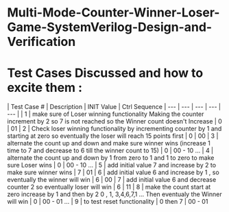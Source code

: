 # Multi-Mode-Counter-Winner-Loser-Game-SystemVerilog-Design-and-Verification


# Test Cases Discussed and how to excite them :

| Test Case # | Description | INIT Value | Ctrl Sequence 
| --- | --- | --- | --- | --- |
| 1 | make sure of Loser winning functionality Making the counter increment by 2 so 7 is not reached so the Winner count doesn't Increase | 0 | 01
| 2 | Check loser winning functionality by incrementing counter by 1 and starting at zero so eventually the loser will reach 15 points first | 0 | 00
| 3 | alternate the count up and down and make sure winner wins (increase 1 time to 7 and decrease to 6 till the winner count to 15) | 0 | 00 - 10 ... 
| 4 | alternate the count up and down by 1 from zero to 1 and 1 to zero to make sure Loser wins | 0 | 00 - 10 ... 
| 5 | add initial value 7 and increase by 2 to make sure winner wins | 7 | 01
| 6 | add initial value 6 and increase by 1 , so eventually the winner will win | 6 | 00
| 7 | add initial value 6 and decrease counter 2 so eventually loser will win | 6 | 11
| 8 | make the count start at zero increase by 1 and then by 2 0 , 1, 3,4,6,7,1 ... Then eventualy the Winner will win | 0 | 00 - 01 ...
| 9 | to test reset functionality  | 0 then  7 | 00 - 01 






